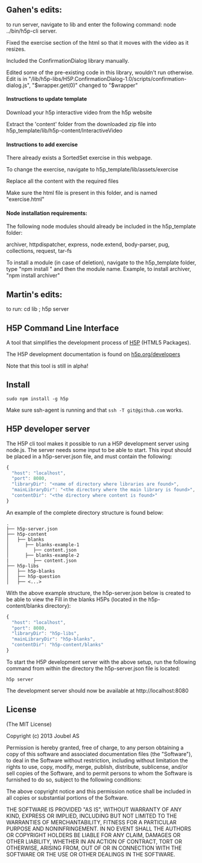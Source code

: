 
## Gahen's edits:

to run server, navigate to lib and enter the following command: node ../bin/h5p-cli server.

Fixed the exercise section of the html so that it moves with the video as it resizes.

Included the ConfirmationDialog library manually.

Edited some of the pre-existing code in this library, wouldn't run otherwise. Edit is in "/lib/h5p-libs/H5P.ConfirmationDialog-1.0/scripts/confirmation-dialog.js", "$wrapper.get(0)" changed to "$wrapper"


#### Instructions to update template
Download your h5p interactive video from the h5p website

Extract the 'content' folder from the downloaded zip file into h5p_template/lib/h5p-content/InteractiveVideo


#### Instructions to add exercise
There already exists a SortedSet exercise in this webpage.

To change the exercise, navigate to h5p_template/lib/assets/exercise 

Replace all the content with the required files

Make sure the html file is present in this folder, and is named "exercise.html"


#### Node installation requirements:
The following node modules should already be included in the h5p_template folder:

archiver, httpdispatcher, express, node.extend, body-parser, pug, collections, request, tar-fs

To install a module (in case of deletion), navigate to the h5p_template folder, type "npm install " and then the module name. Example, to install archiver, "npm install archiver"



## Martin's edits:
to run: 
cd lib ; h5p server



## H5P Command Line Interface

A tool that simplifies the development process of [H5P](https://h5p.org) (HTML5 Packages).

The H5P development documentation is found on [h5p.org/developers](https://h5p.org/developers)

Note that this tool is still in alpha!

## Install

`sudo npm install -g h5p`

Make sure ssh-agent is running and that `ssh -T git@github.com` works.

## H5P developer server

The H5P cli tool makes it possible to run a H5P development server using node.js. The server needs some input to be able to start. This input should be placed in a h5p-server.json file, and must contain the following:

```javascript
{
  "host": "localhost",
  "port": 8080,
  "libraryDir": "<name of directory where libraries are found>",
  "mainLibraryDir": "<the directory where the main library is found>",
  "contentDir": "<the directory where content is found>"
}
```
An example of the complete directory structure is found below:
```
.
├── h5p-server.json
├── h5p-content
│   ├── blanks
│      ├── blanks-example-1
│         ├── content.json
│      ├── blanks-example-2
|         ├── content.json
├── h5p-libs
│   ├── h5p-blanks
│   ├── h5p-question
│   ├── <...>
```
With the above example structure, the h5p-server.json below is created to be able to view the Fill in the blanks H5Ps (located in the h5p-content/blanks directory):
```javascript
{
  "host": "localhost",
  "port": 8080,
  "libraryDir": "h5p-libs",
  "mainLibraryDir": "h5p-blanks",
  "contentDir": "h5p-content/blanks"
}
```
To start the H5P development server with the above setup, run the following command from within the directory the h5p-server.json file is located:

`h5p server`

The development server should now be available at http://localhost:8080

## License

(The MIT License)

Copyright (c) 2013 Joubel AS

Permission is hereby granted, free of charge, to any person obtaining a copy of this software and associated documentation files (the "Software"), to deal in the Software without restriction, including without limitation the rights to use, copy, modify, merge, publish, distribute, sublicense, and/or sell copies of the Software, and to permit persons to whom the Software is furnished to do so, subject to the following conditions:

The above copyright notice and this permission notice shall be included in all copies or substantial portions of the Software.

THE SOFTWARE IS PROVIDED "AS IS", WITHOUT WARRANTY OF ANY KIND, EXPRESS OR IMPLIED, INCLUDING BUT NOT LIMITED TO THE WARRANTIES OF MERCHANTABILITY, FITNESS FOR A PARTICULAR PURPOSE AND NONINFRINGEMENT. IN NO EVENT SHALL THE AUTHORS OR COPYRIGHT HOLDERS BE LIABLE FOR ANY CLAIM, DAMAGES OR OTHER LIABILITY, WHETHER IN AN ACTION OF CONTRACT, TORT OR OTHERWISE, ARISING FROM, OUT OF OR IN CONNECTION WITH THE SOFTWARE OR THE USE OR OTHER DEALINGS IN THE SOFTWARE.
